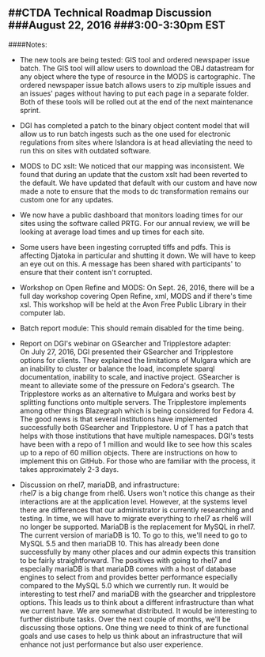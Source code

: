##CTDA Technical Roadmap Discussion
###August 22, 2016
###3:00-3:30pm EST
---
####Notes:
* The new tools are being tested: GIS tool and ordered newspaper issue batch. The GIS tool will allow users to download the OBJ datastream for any object where the type of resource in the MODS is cartographic. The ordered newspaper issue batch allows users to zip multiple issues and an issues' pages without having to put each page in a separate folder. Both of these tools will be rolled out at the end of the next maintenance sprint.
* DGI has completed a patch to the binary object content model that will allow us to run batch ingests such as the one used for electronic regulations from sites where Islandora is at head alleviating the need to run this on sites with outdated software.
* MODS to DC xslt: We noticed that our mapping was inconsistent. We found that during an update that the custom xslt had been reverted to the default. We have updated that default with our custom and have now made a note to ensure that the mods to dc transformation remains our custom one for any updates.
* We now have a public dashboard that monitors loading times for our sites using the software called PRTG. For our annual review, we will be looking at average load times and up times for each site.
* Some users have been ingesting corrupted tiffs and pdfs. This is affecting Djatoka in particular and shutting it down. We will have to keep an eye out on this. A message has been shared with participants' to ensure that their content isn't corrupted.
* Workshop on Open Refine and MODS: On Sept. 26, 2016, there will be a full day workshop covering Open Refine, xml, MODS and if there's time xsl. This workshop will be held at the Avon Free Public Library in their computer lab.
* Batch report module: This should remain disabled for the time being.
* Report on DGI's webinar on GSearcher and Tripplestore adapter:  
On July 27, 2016, DGI presented their GSearcher and Tripplestore options for clients. They explained the limitations of Mulgara which are an inability to cluster or balance the load, incomplete sparql documentation, inability to scale, and inactive project. GSearcher is meant to alleviate some of the pressure on Fedora's gsearch. The Tripplestore works as an alternative to Mulgara and works best by splitting functions onto multiple servers. The Tripplestore implements among other things Blazegraph which is being considered for Fedora 4. The good news is that several institutions have implemented successfully both GSearcher and Tripplestore. U of T has a patch that helps with those institutions that have multiple namespaces. DGI's tests have been with a repo of 1 million and would like to see how this scales up to a repo of 60 million objects. There are instructions on how to implement this on GitHub. For those who are familiar with the process, it takes approximately 2-3 days.

* Discussion on rhel7, mariaDB, and infrastructure:  
rhel7 is a big change from rhel6. Users won't notice this change as their interactions are at the application level. However, at the systems level there are differences that our administrator is currently researching and testing. In time, we will have to migrate everything to rhel7 as rhel6 will no longer be supported. MariaDB is the replacement for MySQL in rhel7. The current version of mariaDB is 10. To go to this, we'll need to go to MySQL 5.5 and then mariaDB 10. This has already been done successfully by many other places and our admin expects this transition to be fairly straightforward. The positives with going to rhel7 and especially mariaDB is that mariaDB comes with a host of database engines to select from and provides better performance especially compared to the MySQL 5.0 which we currently run. It would be interesting to test rhel7 and mariaDB with the gsearcher and tripplestore options. This leads us to think about a different infrastructure than what we current have. We are somewhat distributed. It would be interesting to further distribute tasks. Over the next couple of months, we'll be discussing those options. One thing we need to think of are functional goals and use cases to help us think about an infrastructure that will enhance not just performance but also user experience.
